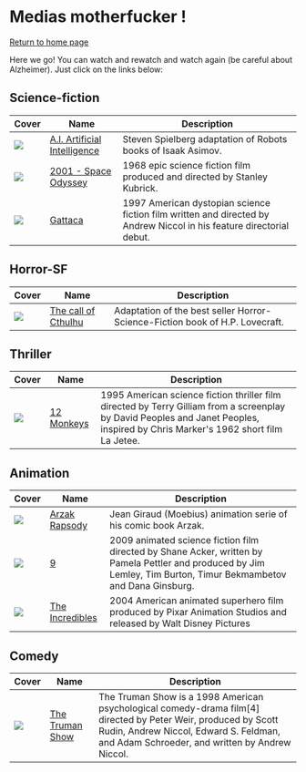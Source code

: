 # Medias motherfucker !

[Return to home page](/private.md)

Here we go! You can watch and rewatch and watch again (be careful about Alzheimer). Just click on the links below:

## Science-fiction

|Cover|Name|Description|
|-|-|-|
|![](AI_INTELLIGENCE_ARTIFICIELLE.jpg)|[A.I. Artificial Intelligence](AI_INTELLIGENCE_ARTIFICIELLE.mkv)|Steven Spielberg adaptation of Robots books of Isaak Asimov.|
|![](2001_SPACE_ODYSSEY.png)|[2001 - Space Odyssey](2001_SPACE_ODYSSEY.mkv)|1968 epic science fiction film produced and directed by Stanley Kubrick.|
|![](GATTACA.jpg)|[Gattaca](GATTACA.mkv)| 1997 American dystopian science fiction film written and directed by Andrew Niccol in his feature directorial debut.|

## Horror-SF

|Cover|Name|Description|
|-|-|-|
|![](L'APPEL_DE_CTHULHU.jpg)|[The call of Cthulhu](L'APPEL_DE_CTHULHU.mp4)|Adaptation of the best seller Horror-Science-Fiction book of H.P. Lovecraft.|

## Thriller 

|Cover|Name|Description|
|-|-|-|
|![](12_MONKEYS.jpg)|[12 Monkeys](12_MONKEYS.mkv)|1995 American science fiction thriller film directed by Terry Gilliam from a screenplay by David Peoples and Janet Peoples, inspired by Chris Marker's 1962 short film La Jetee.|

## Animation

|Cover|Name|Description|
|-|-|-|
|![](ARZAK_RHAPSODY.jpg)|[Arzak Rapsody](ARZAK_RHAPSODY.mp4)|Jean Giraud (Moebius) animation serie of his comic book Arzak.|
|![](9.jpg)|[9](9.mp4)|2009 animated science fiction film directed by Shane Acker, written by Pamela Pettler and produced by Jim Lemley, Tim Burton, Timur Bekmambetov and Dana Ginsburg.|
|![](THE_INCREDIBLES.jpg)|[The Incredibles](THE_INCREDIBLES.mp4)|2004 American animated superhero film produced by Pixar Animation Studios and released by Walt Disney Pictures|

## Comedy

|Cover|Name|Description|
|-|-|-|
|![](THE_TRUMAN_SHOW.jpg)|[The Truman Show](THE_TRUMAN_SHOW.mkv)|The Truman Show is a 1998 American psychological comedy-drama film[4] directed by Peter Weir, produced by Scott Rudin, Andrew Niccol, Edward S. Feldman, and Adam Schroeder, and written by Andrew Niccol.|
